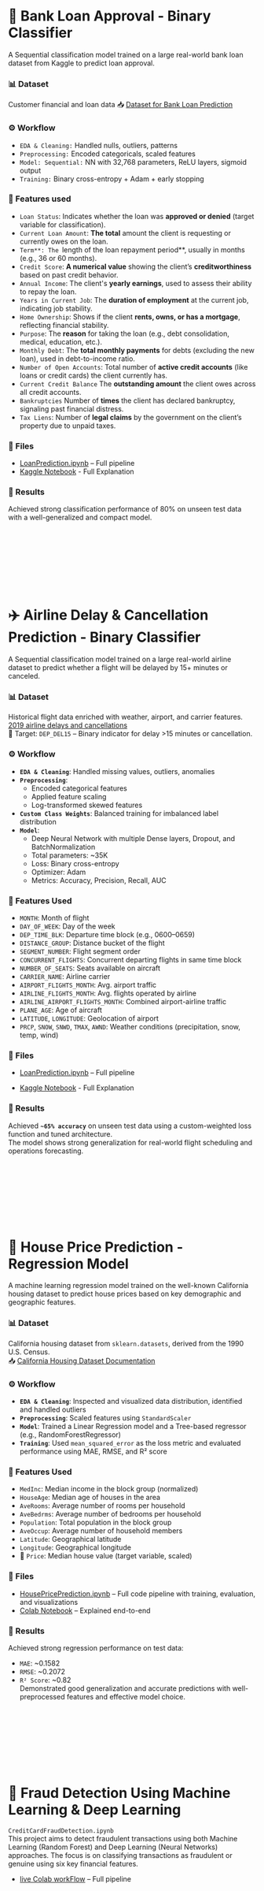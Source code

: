 # 🏦 Bank Loan Approval - Binary Classifier
A Sequential classification model trained on a large real-world bank loan dataset from Kaggle to predict loan approval.

### 📊 Dataset
Customer financial and loan data  📥  <a href="https://www.kaggle.com/datasets/omkar5/dataset-for-bank-loan-prediction" target="_blank">Dataset for Bank Loan Prediction</a>

### ⚙️ Workflow
* `EDA & Cleaning:` Handled nulls, outliers, patterns
* `Preprocessing:` Encoded categoricals, scaled features
* `Model: Sequential:` NN with 32,768 parameters, ReLU layers, sigmoid output
* `Training:` Binary cross-entropy + Adam + early stopping

### 🧠 Features used
* `Loan Status`: Indicates whether the loan was **approved or denied** (target variable for classification).
* `Current Loan Amount`: **The total** amount the client is requesting or currently owes on the loan.
* `Term**: The `length of the loan repayment period**, usually in months (e.g., 36 or 60 months).
* `Credit Score`: **A numerical value** showing the client’s **creditworthiness** based on past credit behavior.
* `Annual Income`: The client's **yearly earnings**, used to assess their ability to repay the loan.
* `Years in Current Job`: The **duration of employment** at the current job, indicating job stability.
* `Home Ownership`: Shows if the client **rents, owns, or has a mortgage**, reflecting financial stability.
* `Purpose`: The **reason** for taking the loan (e.g., debt consolidation, medical, education, etc.).
* `Monthly Debt`: The **total monthly payments** for debts (excluding the new loan), used in debt-to-income ratio.
* `Number of Open Accounts`: Total number of **active credit accounts** (like loans or credit cards) the client currently has.
* `Current Credit Balance` The **outstanding amount** the client owes across all credit accounts.
* `Bankruptcies` Number of **times** the client has declared bankruptcy, signaling past financial distress.
* `Tax Liens`: Number of **legal claims** by the government on the client’s property due to unpaid taxes.

### 📁 Files
* <a href="https://github.com/NishantkSingh0/Predictive-Models/blob/main/LoanPrediction.ipynb" target="_blank">LoanPrediction.ipynb</a> – Full pipeline
* <a href="https://www.kaggle.com/code/nishantsingh96/loanprediction" target="_blank">Kaggle Notebook</a> - Full Explanation

### 🚀 Results
Achieved strong classification performance of 80% on unseen test data with a well-generalized and compact model.

<br><br>
--- 
<br><br>

# ✈️ Airline Delay & Cancellation Prediction - Binary Classifier  
A Sequential classification model trained on a large real-world airline dataset to predict whether a flight will be delayed by 15+ minutes or canceled.

### 📊 Dataset  
Historical flight data enriched with weather, airport, and carrier features.  
<a href="https://www.kaggle.com/datasets/threnjen/2019-airline-delays-and-cancellations" target="_blank">2019 airline delays and cancellations</a>  
🎯 Target: `DEP_DEL15` – Binary indicator for delay >15 minutes or cancellation.  

### ⚙️ Workflow  
- **`EDA & Cleaning`**: Handled missing values, outliers, anomalies  
- **`Preprocessing`**:  
  - Encoded categorical features  
  - Applied feature scaling  
  - Log-transformed skewed features  
- **`Custom Class Weights`**: Balanced training for imbalanced label distribution  
- **`Model`**:  
  - Deep Neural Network with multiple Dense layers, Dropout, and BatchNormalization  
  - Total parameters: ~35K  
  - Loss: Binary cross-entropy  
  - Optimizer: Adam  
  - Metrics: Accuracy, Precision, Recall, AUC  

### 🧠 Features Used  
- `MONTH`: Month of flight  
- `DAY_OF_WEEK`: Day of the week  
- `DEP_TIME_BLK`: Departure time block (e.g., 0600–0659)  
- `DISTANCE_GROUP`: Distance bucket of the flight  
- `SEGMENT_NUMBER`: Flight segment order  
- `CONCURRENT_FLIGHTS`: Concurrent departing flights in same time block  
- `NUMBER_OF_SEATS`: Seats available on aircraft  
- `CARRIER_NAME`: Airline carrier  
- `AIRPORT_FLIGHTS_MONTH`: Avg. airport traffic  
- `AIRLINE_FLIGHTS_MONTH`: Avg. flights operated by airline  
- `AIRLINE_AIRPORT_FLIGHTS_MONTH`: Combined airport-airline traffic  
- `PLANE_AGE`: Age of aircraft  
- `LATITUDE`, `LONGITUDE`: Geolocation of airport  
- `PRCP`, `SNOW`, `SNWD`, `TMAX`, `AWND`: Weather conditions (precipitation, snow, temp, wind)

### 📁 Files  
* <a href="https://github.com/NishantkSingh0/Predictive-Models/blob/main/Airline-Delays-Cancellation-Prediction.ipynb" target="_blank">LoanPrediction.ipynb</a> – Full pipeline 
- <a href="https://www.kaggle.com/code/nishantsingh96/airline-delays-cancellation-prediction" target="_blank">Kaggle Notebook</a> - Full Explanation 

### 🚀 Results  
Achieved **`~65% accuracy`** on unseen test data using a custom-weighted loss function and tuned architecture.  
The model shows strong generalization for real-world flight scheduling and operations forecasting.

<br><br>
--- 
<br><br>

# 🏡 House Price Prediction - Regression Model  
A machine learning regression model trained on the well-known California housing dataset to predict house prices based on key demographic and geographic features.

### 📊 Dataset  
California housing dataset from `sklearn.datasets`, derived from the 1990 U.S. Census.  
📥 <a href="https://scikit-learn.org/stable/modules/generated/sklearn.datasets.fetch_california_housing.html" target="_blank">California Housing Dataset Documentation</a>

### ⚙️ Workflow  
- **`EDA & Cleaning`**: Inspected and visualized data distribution, identified and handled outliers  
- **`Preprocessing`**: Scaled features using `StandardScaler`  
- **`Model`**: Trained a Linear Regression model and a Tree-based regressor (e.g., RandomForestRegressor)  
- **`Training`**: Used `mean_squared_error` as the loss metric and evaluated performance using MAE, RMSE, and R² score

### 🧠 Features Used  
- `MedInc`: Median income in the block group (normalized)  
- `HouseAge`: Median age of houses in the area  
- `AveRooms`: Average number of rooms per household  
- `AveBedrms`: Average number of bedrooms per household  
- `Population`: Total population in the block group  
- `AveOccup`: Average number of household members  
- `Latitude`: Geographical latitude  
- `Longitude`: Geographical longitude  
- 🎯 `Price`: Median house value (target variable, scaled)

### 📁 Files  
- <a href="https://github.com/NishantkSingh0/Predictive-Models/blob/main/HousePricePredictions.ipynb" target="_blank">HousePricePrediction.ipynb</a> – Full code pipeline with training, evaluation, and visualizations  
- <a href="https://colab.research.google.com/drive/1Zvz7cSAZx8cipfW3fV46U3ckICCgQ0AD?usp=sharing" target="_blank">Colab Notebook</a> – Explained end-to-end

### 🚀 Results  
Achieved strong regression performance on test data:  
- `MAE`: ~0.1582  
- `RMSE`: ~0.2072  
- `R² Score`: ~0.82  
Demonstrated good generalization and accurate predictions with well-preprocessed features and effective model choice.



<br><br>
--- 
<br><br>



# 🔐 Fraud Detection Using Machine Learning & Deep Learning
`CreditCardFraudDetection.ipynb`   
This project aims to detect fraudulent transactions using both Machine Learning (Random Forest) and Deep Learning (Neural Networks) approaches. The focus is on classifying transactions as fraudulent or genuine using six key financial features.

* <a href="https://colab.research.google.com/drive/10sqLsQod9fuK50QfgCjCiT8TXyywity6?usp=sharing" target="_blank">live Colab workFlow</a> – Full pipeline 




